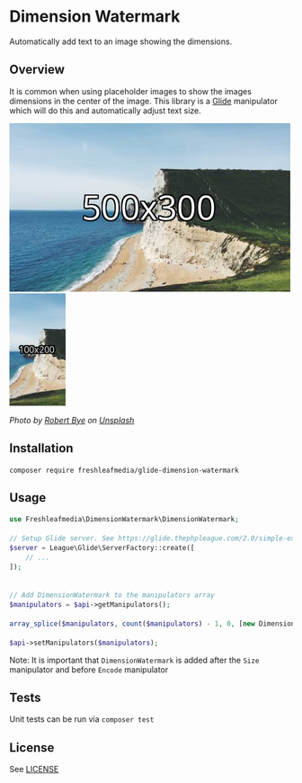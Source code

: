 # Dimension Watermark

Automatically add text to an image showing the dimensions.


## Overview

It is common when using placeholder images to show the images dimensions in the center of the image.
This library is a [Glide](https://github.com/thephpleague/glide) manipulator which will do this and automatically
adjust text size. 

![500x300](examples/500x300.jpg)
![100x200](examples/100x200.jpg)

*Photo by [Robert Bye](https://unsplash.com/es/@robertbye) on [Unsplash](https://unsplash.com/s/photos/dorset)*


## Installation

```
composer require freshleafmedia/glide-dimension-watermark
```


## Usage

```php
use Freshleafmedia\DimensionWatermark\DimensionWatermark;

// Setup Glide server. See https://glide.thephpleague.com/2.0/simple-example/
$server = League\Glide\ServerFactory::create([
    // ...
]);


// Add DimensionWatermark to the manipulators array
$manipulators = $api->getManipulators();

array_splice($manipulators, count($manipulators) - 1, 0, [new DimensionWatermark()]);

$api->setManipulators($manipulators);
```

Note: It is important that `DimensionWatermark` is added after the `Size` manipulator and before `Encode` manipulator



## Tests

Unit tests can be run via `composer test`


## License

See [LICENSE](LICENSE)
